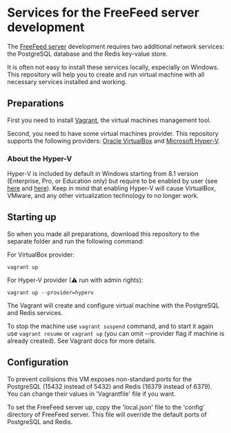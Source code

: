 # Services for the FreeFeed server development

The [FreeFeed server](https://github.com/FreeFeed/freefeed-server) development requires two additional network services: the PostgreSQL database and the Redis key-value store.

It is often not easy to install these services locally, especially on Windows. This repository will help you to create and run virtual machine with all necessary services installed and working.

## Preparations
First you need to install [Vagrant](https://www.vagrantup.com/), the virtual machines management tool.

Second, you need to have some virtual machines provider. This repository supports the following providers: [Oracle VirtualBox](https://www.virtualbox.org/) and [Microsoft Hyper-V](https://docs.microsoft.com/en-us/virtualization/hyper-v-on-windows/).

### About the Hyper-V
Hyper-V is included by default in Windows starting from 8.1 version (Enterprise, Pro, or Education only) but require to be enabled by user (see [here](https://docs.microsoft.com/en-us/virtualization/hyper-v-on-windows/quick-start/enable-hyper-v) and [here](https://www.vagrantup.com/docs/hyperv/)). Keep in mind that enabling Hyper-V will cause VirtualBox, VMware, and any other virtualization technology to no longer work.
</details>

## Starting up
So when you made all preparations, download this repository to the separate folder and run the following command:

For VirtualBox provider:
```
vagrant up
```

For Hyper-V provider (⚠ run with admin rights):
```
vagrant up --provider=hyperv
```

The Vagrant will create and configure virtual machine with the PostgreSQL and Redis services.

To stop the machine use `vagrant suspend` command, and to start it again use `vagrant resume` or `vagrant up` (you can omit --provider flag if machine is already created). See Vagrant docs for more details.

## Configuration
To prevent collisions this VM exposes non-standard ports for the PostgreSQL (15432 instead of 5432) and Redis (16379 instead of 6379). You can change their values in 'Vagrantfile' file if you want.

To set the FreeFeed server up, copy the 'local.json' file to the 'config' directory of FreeFeed server. This file will override the default ports of PostgreSQL and Redis.
